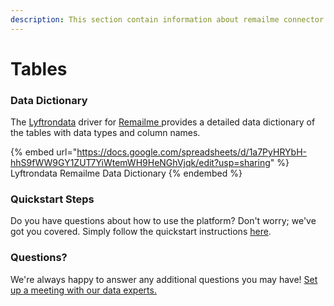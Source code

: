 ```yaml
---
description: This section contain information about remailme connector tables information
---
```


# Tables

### Data Dictionary

The [Lyftrondata](https://www.lyftrondata.com/) driver for [Remailme](https://www.lyftrondata.com/integration/remailme/)[ ](https://www.lyftrondata.com/integration/remailme/)provides a detailed data dictionary of the tables with data types and column names.

{% embed url="https://docs.google.com/spreadsheets/d/1a7PyHRYbH-hhS9fWW9GY1ZUT7YiWtemWH9HeNGhVjqk/edit?usp=sharing" %}
Lyftrondata Remailme Data Dictionary
{% endembed %}

### Quickstart Steps

Do you have questions about how to use the platform? Don't worry; we've got you covered. Simply follow the quickstart instructions [here](../../../../quickstart-steps.md).

### Questions? <a href="#questions" id="questions"></a>

We're always happy to answer any additional questions you may have! [Set up a meeting with our data experts.](https://www.lyftrondata.com/book-a-meeting/)

